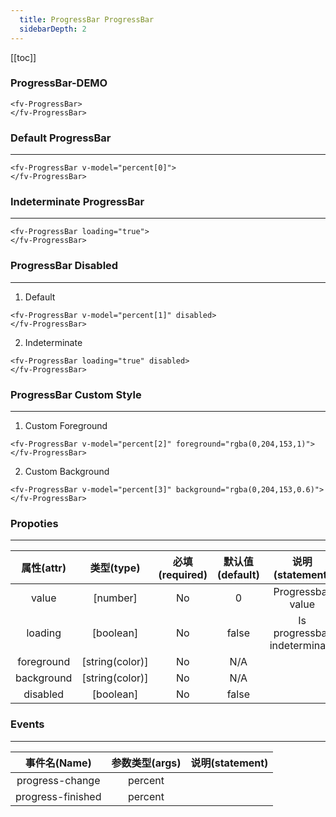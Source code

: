 ```yaml
---
  title: ProgressBar ProgressBar
  sidebarDepth: 2
---
```

  
[[toc]]

### ProgressBar-DEMO

<script>
export default {
    data () {
        return {
            percent: [10,20,30,35]
        }
    },
    mounted () {
        setInterval(() => {
            for(let item of this.percent) {
                this.$set(this.percent, this.percent.indexOf(item), Math.ceil(Math.random() * 100));
            }
        }, 3000);
    }
}
</script>

<fv-ProgressBar>
</fv-ProgressBar>

```vue
<fv-ProgressBar>
</fv-ProgressBar>
```

### Default ProgressBar
---
<fv-ProgressBar v-model="percent[0]">
</fv-ProgressBar>

```vue
<fv-ProgressBar v-model="percent[0]">
</fv-ProgressBar>
```

### Indeterminate ProgressBar
---
<fv-ProgressBar loading="true">
</fv-ProgressBar>

```vue
<fv-ProgressBar loading="true">
</fv-ProgressBar>
```

### ProgressBar Disabled
---
1. Default
<fv-ProgressBar v-model="percent[1]" disabled>
</fv-ProgressBar>

```vue
<fv-ProgressBar v-model="percent[1]" disabled>
</fv-ProgressBar>
```

2. Indeterminate
<fv-ProgressBar loading="true" disabled>
</fv-ProgressBar>

```vue
<fv-ProgressBar loading="true" disabled>
</fv-ProgressBar>
```

### ProgressBar Custom Style
---
1. Custom Foreground
<fv-ProgressBar v-model="percent[2]" foreground="rgba(0,204,153,1)">
</fv-ProgressBar>

```vue
<fv-ProgressBar v-model="percent[2]" foreground="rgba(0,204,153,1)">
</fv-ProgressBar>
```

2. Custom Background
<fv-ProgressBar v-model="percent[3]" background="rgba(0,204,153,0.6)">
</fv-ProgressBar>

```vue
<fv-ProgressBar v-model="percent[3]" background="rgba(0,204,153,0.6)">
</fv-ProgressBar>
```

### Propoties
---
| 属性(attr) |   类型(type)    | 必填(required) | 默认值(default) |       说明(statement)        |
|:----------:|:---------------:|:--------------:|:---------------:|:----------------------------:|
|   value    |    [number]     |       No       |        0        |      Progressbar value       |
|  loading   |    [boolean]    |       No       |      false      | Is progressbar indeterminate |
| foreground | [string(color)] |       No       |       N/A       |                              |
| background | [string(color)] |       No       |       N/A       |                              |
|  disabled  |    [boolean]    |       No       |      false      |                              |

### Events
---
|   事件名(Name)    | 参数类型(args) | 说明(statement) |
|:-----------------:|:--------------:|:---------------:|
|  progress-change  |    percent     |                 |
| progress-finished |    percent     |                 |